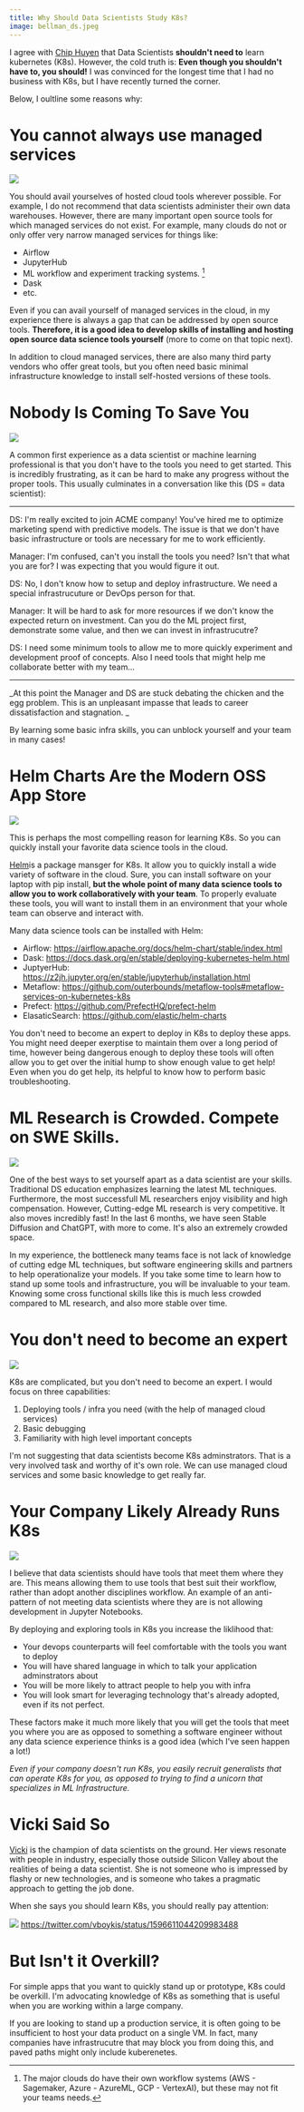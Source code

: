 ```yaml
---
title: Why Should Data Scientists Study K8s?
image: bellman_ds.jpeg
---
```


I agree with [Chip Huyen](https://huyenchip.com/2021/09/13/data-science-infrastructure.html) that Data Scientists **shouldn't need to** learn kubernetes (K8s).   However, the cold truth is:  **Even though you shouldn't have to, you should!**  I was convinced for the longest time that I had no business with K8s, but I have recently turned the corner.

Below, I oultline some reasons why:


# You cannot always use managed services

![](bellman_ds.jpeg)

You should avail yourselves of hosted cloud tools wherever possible.  For example, I do not recommend that data scientists administer their own data warehouses.  However, there are many important open source tools for which managed services do not exist.  For example, many clouds do not or only offer very narrow managed services for things like:

- Airflow
- JupyterHub
- ML workflow and experiment tracking systems. [^1]
- Dask
- etc.

Even if you can avail yourself of managed services in the cloud, in my experience there is always a gap that can be addressed by open source tools. **Therefore, it is a good idea to develop skills of installing and hosting open source data science tools yourself** (more to come on that topic next).  

In addition to cloud managed services, there are also many third party vendors who offer great tools, but you often need basic minimal infrastructure knowledge to install self-hosted versions of these tools.  


[^1]: The major clouds do have their own workflow systems (AWS - Sagemaker, Azure - AzureML, GCP - VertexAI), but these may not fit your teams needs.


# Nobody Is Coming To Save You

![](20221212104110.png)

A common first experience as a data scientist or machine learning professional is that you don't have to the tools you need to get started.  This is incredibly frustrating, as it can be hard to make any progress without the proper tools.  This usually culminates in a conversation like this (DS = data scientist):

---

DS: I'm really excited to join ACME company!  You've hired me to optimize marketing spend with predictive models.  The issue is that we don't have basic infrastructure or tools are necessary for me to work efficiently. 

Manager: I'm confused, can't you install the tools you need?  Isn't that what you are for?  I was expecting that you would figure it out. 

DS:  No, I don't know how to setup and deploy infrastructure.  We need a special infrastrucuture or DevOps person for that.

Manager: It will be hard to ask for more resources if we don't know the expected return on investment.  Can you do the ML project first, demonstrate some value, and then we can invest in infrastrucutre? 

DS:  I need some minimum tools to allow me to more quickly experiment and development proof of concepts.  Also I need tools that might help me collaborate better with my team...

---

_At this point the Manager and DS are stuck debating the chicken and the egg problem.  This is an unpleasant impasse that leads to career dissatisfaction and stagnation. _

By learning some basic infra skills, you can unblock yourself and your team in many cases!

# Helm Charts Are the Modern OSS App Store

![](20221212110053.png)

This is perhaps the most compelling reason for learning K8s.  So you can quickly install your favorite data science tools in the cloud.

[Helm](https://helm.sh/)is a package mansger for K8s.   It allow you to quickly install a wide variety of software in the cloud.  Sure, you can install software on your laptop with pip install, **but the whole point of many data science tools to allow you to work collaboratively with your team**.  To properly evaluate these tools, you will want to install them in an environment that your whole team can observe and interact with.   

Many data science tools can be installed with Helm:  

- Airflow: https://airflow.apache.org/docs/helm-chart/stable/index.html
- Dask: https://docs.dask.org/en/stable/deploying-kubernetes-helm.html
- JuptyerHub: https://z2jh.jupyter.org/en/stable/jupyterhub/installation.html
- Metaflow: https://github.com/outerbounds/metaflow-tools#metaflow-services-on-kubernetes-k8s
- Prefect: https://github.com/PrefectHQ/prefect-helm
- ElasaticSearch: https://github.com/elastic/helm-charts

You don't need to become an expert to deploy  in K8s to deploy these apps.  You might need deeper exerptise to maintain them over a long period of time, however being dangerous enough to deploy these tools will often allow you to get over the initial hump to show enough value to get help!  Even when you do get help, its helpful to know how to perform basic troubleshooting.

# ML Research is Crowded.  Compete on SWE Skills.

![](20221212122136.png)

One of the best ways to set yourself apart as a data scientist are your skills.  Traditional DS education emphasizes learning the latest ML techniques.  Furthermore, the most successfull ML researchers enjoy visibility and high compensation.  However, Cutting-edge ML research is very competitive.  It also moves incredibly fast!  In the last 6 months, we have seen Stable Diffusion and ChatGPT, with more to come.  It's also an extremely crowded space.

In my experience, the bottleneck many teams face is not lack of knowledge of cutting edge ML techniques, but software engineering skills and partners to help operationalize your models.  If you take some time to learn how to stand up some tools and infrastructure, you will be invaluable to your team.  Knowing some cross functional skills like this is much less crowded compared to ML research, and also more stable over time.  

# You don't need to become an expert

![](20221212115117.png)

K8s are complicated, but you don't need to become an expert.  I would focus on three  capabilities:

1. Deploying tools / infra you need (with the help of managed cloud services)
2. Basic debugging 
3. Familiarity with high level important concepts

I'm not suggesting that data scientists become K8s adminstrators.  That is a very involved task and worthy of it's own role.  We can use managed cloud services and some basic knowledge to get really far.  

# Your Company Likely Already Runs K8s

![](shaking_hands.jpeg)

I believe that data scientists should have tools that meet them where they are.  This means allowing them to use tools that best suit their workflow, rather than adopt another disciplines workflow.  An example of an anti-pattern of not meeting data scientists where they are is not allowing development in Jupyter Notebooks.  

By deploying and exploring tools in K8s you increase the liklihood that:

- Your devops counterparts will feel comfortable with the tools you want to deploy
- You will have shared language in which to talk your application adminstrators about
- You will be more likely to attract people to help you with infra
- You will look smart for leveraging technology that's already adopted, even if its not perfect.  

These factors make it much more likely that you will get the tools that meet you where you are as opposed to something a software engineer without any data science experience thinks is a good idea (which I've seen happen a lot!)

_Even if your company doesn't run K8s, you easily recruit generalists that can operate K8s for you, as opposed to trying to find a unicorn that specializes in ML Infrastructure._

# Vicki Said So

[Vicki](https://vickiboykis.com/) is the champion of data scientists on the ground.  Her views resonate with people in industry, especially those outside Silicon Valley about the realities of being a data scientist.  She is not someone who is impressed by flashy or new technologies, and is someone who takes a pragmatic approach to getting the job done.  

When she says you should learn K8s, you should really pay attention:

![](20221212131043.png)
https://twitter.com/vboykis/status/1596611044209983488

# But Isn't it Overkill?

For simple apps that you want to quickly stand up or prototype, K8s could be overkill.  I'm advocating knowledge of K8s as something that is useful when you are working within a large company.  

If you are looking to stand up a production service, it is often going to be insufficient to host your data product on a single VM.  In fact, many companies have infrastrucutre that may block you from doing this, and paved paths might only include kuberenetes. 